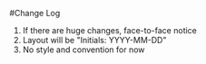 
#Change Log

1. If there are huge changes, face-to-face notice
2. Layout will be "Initials: YYYY-MM-DD"
3. No style and convention for now